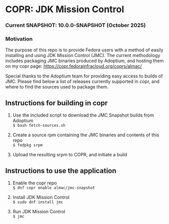 # COPR: JDK Mission Control

### Current SNAPSHOT: 10.0.0-SNAPSHOT (October 2025)

### Motivation
The purpose of this repo is to provide Fedora users with a method of easily installing and using JDK Mission Control (JMC). The current methodology includes packaging JMC binaries produced by Adoptium, and hosting them on my copr page: https://copr.fedorainfracloud.org/coprs/almac/

Special thanks to the Adoptium team for providing easy access to builds of JMC. Please find below a list of releases currently supported in copr, and where to find the sources used to package them.

## Instructions for building in copr
1. Use the included script to download the JMC Snapshot builds from Adoptium<br>
  `$ bash fetch-sources.sh`

2. Create a source rpm containing the JMC binaries and contents of this repo<br>
  `$ fedpkg srpm`

3. Upload the resulting srpm to COPR, and initiate a build

## Instructions to use the application

1. Enable the copr repo<br>
  `$ dnf copr enable almac/jmc-snapshot`

2. Install JDK Mission Control<br>
  `$ sudo dnf install jmc`

3. Run JDK Mission Control<br>
  `$ jmc`
